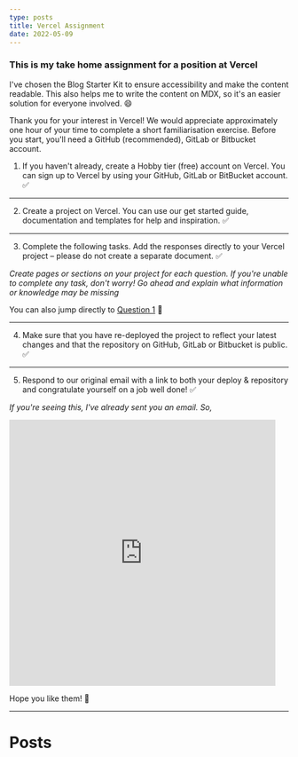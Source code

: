 ```yaml
---
type: posts
title: Vercel Assignment
date: 2022-05-09
---
```


### This is my take home assignment for a position at **Vercel**

I've chosen the Blog Starter Kit to ensure accessibility and make the content readable. This also helps me to write the content on MDX, so it's an easier solution for everyone involved. 😄

Thank you for your interest in Vercel! We would appreciate approximately one hour of your time to complete a short familiarisation exercise. Before you start, you'll need a GitHub (recommended), GitLab or Bitbucket account. 

1. If you haven't already, create a Hobby tier (free) account on Vercel. You can sign up to Vercel by using your GitHub, GitLab or BitBucket account. ✅

---

2. Create a project on Vercel. You can use our get started guide, documentation and templates for help and inspiration. ✅

---

3. Complete the following tasks. Add the responses directly to your Vercel project – please do not create a separate document. ✅

_Create pages or sections on your project for each question. If you're unable to complete any task, don't worry! Go ahead and explain what information or knowledge may be missing_

You can also jump directly to [Question 1](/posts/question-1) 🙌

---

4. Make sure that you have re-deployed the project to reflect your latest changes and that the repository on GitHub, GitLab or Bitbucket is public. ✅

---

5. Respond to our original email with a link to both your deploy & repository and congratulate yourself on a job well done! ✅

_If you're seeing this, I've already sent you an email. So,_
<iframe src="https://giphy.com/embed/mn1cym1jiJOUg" width="480" height="480" frameBorder="0" class="giphy-embed" allowFullScreen></iframe><p><a href="https://giphy.com/gifs/reactiongifs-mn1cym1jiJOUg"></a></p>

Hope you like them! 🙌

---

# Posts